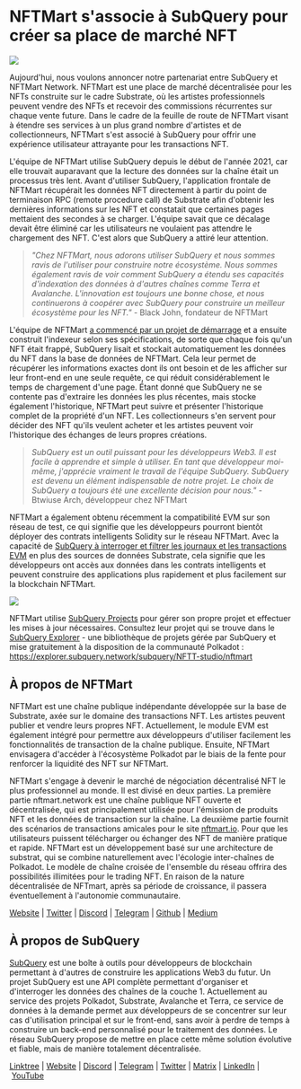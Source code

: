 # NFTMart s'associe à SubQuery pour créer sa place de marché NFT

![](https://miro.medium.com/max/1400/0*vB2_xu-7yCBfqX0Y)

Aujourd'hui, nous voulons annoncer notre partenariat entre SubQuery et NFTMart Network. NFTMart est une place de marché décentralisée pour les NFTs construite sur le cadre Substrate, où les artistes professionnels peuvent vendre des NFTs et recevoir des commissions récurrentes sur chaque vente future. Dans le cadre de la feuille de route de NFTMart visant à étendre ses services à un plus grand nombre d'artistes et de collectionneurs, NFTMart s'est associé à SubQuery pour offrir une expérience utilisateur attrayante pour les transactions NFT.

L'équipe de NFTMart utilise SubQuery depuis le début de l'année 2021, car elle trouvait auparavant que la lecture des données sur la chaîne était un processus très lent. Avant d'utiliser SubQuery, l'application frontale de NFTMart récupérait les données NFT directement à partir du point de terminaison RPC (remote procedure call) de Substrate afin d'obtenir les dernières informations sur les NFT et constatait que certaines pages mettaient des secondes à se charger. L'équipe savait que ce décalage devait être éliminé car les utilisateurs ne voulaient pas attendre le chargement des NFT. C'est alors que SubQuery a attiré leur attention.

> _"Chez NFTMart, nous adorons utiliser SubQuery et nous sommes ravis de l'utiliser pour construire notre écosystème. Nous sommes également ravis de voir comment SubQuery a étendu ses capacités d'indexation des données à d'autres chaînes comme Terra et Avalanche. L'innovation est toujours une bonne chose, et nous continuerons à coopérer avec SubQuery pour construire un meilleur écosystème pour les NFT."_ - Black John, fondateur de NFTMart

L'équipe de NFTMart [a commencé par un projet de démarrage](https://github.com/orgs/subquery/repositories?language=&q=starter&sort=&type=all) et a ensuite construit l'indexeur selon ses spécifications, de sorte que chaque fois qu'un NFT était frappé, SubQuery lisait et stockait automatiquement les données du NFT dans la base de données de NFTMart. Cela leur permet de récupérer les informations exactes dont ils ont besoin et de les afficher sur leur front-end en une seule requête, ce qui réduit considérablement le temps de chargement d'une page. Étant donné que SubQuery ne se contente pas d'extraire les données les plus récentes, mais stocke également l'historique, NFTMart peut suivre et présenter l'historique complet de la propriété d'un NFT. Les collectionneurs s'en servent pour décider des NFT qu'ils veulent acheter et les artistes peuvent voir l'historique des échanges de leurs propres créations.

> _SubQuery est un outil puissant pour les développeurs Web3. Il est facile à apprendre et simple à utiliser. En tant que développeur moi-même, j'apprécie vraiment le travail de l'équipe SubQuery. SubQuery est devenu un élément indispensable de notre projet. Le choix de SubQuery a toujours été une excellente décision pour nous."_ - Btwiuse Arch, développeur chez NFTMart

NFTMart a également obtenu récemment la compatibilité EVM sur son réseau de test, ce qui signifie que les développeurs pourront bientôt déployer des contrats intelligents Solidity sur le réseau NFTMart. Avec la capacité de [SubQuery à interroger et filtrer les journaux et les transactions EVM](./20211028-moonbeam-evm.md) en plus des sources de données Substrate, cela signifie que les développeurs ont accès aux données dans les contrats intelligents et peuvent construire des applications plus rapidement et plus facilement sur la blockchain NFTMart.

![](https://miro.medium.com/max/1400/0*_7mYU-un7otKsBM3)

NFTMart utilise [SubQuery Projects](https://project.subquery.network/) pour gérer son propre projet et effectuer les mises à jour nécessaires. Consultez leur projet qui se trouve dans le [SubQuery Explorer](https://explorer.subquery.network/) - une bibliothèque de projets gérée par SubQuery et mise gratuitement à la disposition de la communauté Polkadot : https://explorer.subquery.network/subquery/NFTT-studio/nftmart

## À propos de NFTMart

NFTMart est une chaîne publique indépendante développée sur la base de Substrate, axée sur le domaine des transactions NFT. Les artistes peuvent publier et vendre leurs propres NFT. Actuellement, le module EVM est également intégré pour permettre aux développeurs d'utiliser facilement les fonctionnalités de transaction de la chaîne publique. Ensuite, NFTMart envisagera d'accéder à l'écosystème Polkadot par le biais de la fente pour renforcer la liquidité des NFT sur NFTMart.

NFTMart s'engage à devenir le marché de négociation décentralisé NFT le plus professionnel au monde. Il est divisé en deux parties. La première partie nftmart.network est une chaîne publique NFT ouverte et décentralisée, qui est principalement utilisée pour l'émission de produits NFT et les données de transaction sur la chaîne. La deuxième partie fournit des scénarios de transactions amicales pour le site [nftmart.io](http://nftmart.io/). Pour que les utilisateurs puissent télécharger ou échanger des NFT de manière pratique et rapide. NFTMart est un développement basé sur une architecture de substrat, qui se combine naturellement avec l'écologie inter-chaînes de Polkadot. Le modèle de chaîne croisée de l'ensemble du réseau offrira des possibilités illimitées pour le trading NFT. En raison de la nature décentralisée de NFTmart, après sa période de croissance, il passera éventuellement à l'autonomie communautaire.

[Website](http://nftmart.io/) | [Twitter](https://twitter.com/nftmartio) | [Discord](https://discord.gg/jNMeDvvvvR) | [Telegram](https://t.me/NFTMartio) | [Github](https://github.com/NFTT-studio) | [Medium](https://nftmart-io.medium.com/)

## À propos de SubQuery

[SubQuery](https://subquery.network/) est une boîte à outils pour développeurs de blockchain permettant à d'autres de construire les applications Web3 du futur. Un projet SubQuery est une API complète permettant d'organiser et d'interroger les données des chaînes de la couche 1. Actuellement au service des projets Polkadot, Substrate, Avalanche et Terra, ce service de données à la demande permet aux développeurs de se concentrer sur leur cas d'utilisation principal et sur le front-end, sans avoir à perdre de temps à construire un back-end personnalisé pour le traitement des données. Le réseau SubQuery propose de mettre en place cette même solution évolutive et fiable, mais de manière totalement décentralisée.

[Linktree](https://linktr.ee/subquerynetwork) | [Website](https://subquery.network/) | [Discord](https://discord.com/invite/78zg8aBSMG) | [Telegram](https://t.me/subquerynetwork) | [Twitter](https://twitter.com/subquerynetwork) | [Matrix](https://matrix.to/#/#subquery:matrix.org) | [LinkedIn](https://www.linkedin.com/company/subquery) | [YouTube](https://www.youtube.com/channel/UCi1a6NUUjegcLHDFLr7CqLw)
